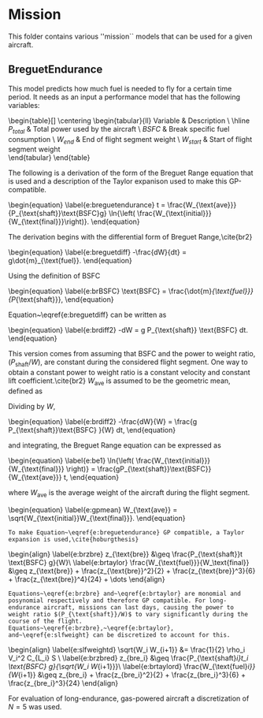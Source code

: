 # Mission

This folder contains various ''mission`` models that can be used for a given aircraft. 

## BreguetEndurance

This model predicts how much fuel is needed to fly for a certain time period. It needs as an input a performance model that has the following variables:

\begin{table}[]
\centering
\begin{tabular}{ll}
Variable    & Description                      \\
\hline
$P_{total}$ & Total power used by the aircraft \\
$BSFC$      & Break specific fuel consumption  \\
$W_{end}$   & End of flight segment weight     \\
$W_{start}$ & Start of flight segment weight  
\end{tabular}
\end{table}

The following is a derivation of the form of the Breguet Range equation that is used and a description of the Taylor expanison used to make this GP-compatible. 

\begin{equation}
    \label{e:breguetendurance}
    t = \frac{W_{\text{ave}}}{P_{\text{shaft}}\text{BSFC}g} \ln{\left( \frac{W_{\text{initial}}}{W_{\text{final}}}\right)}.
\end{equation}

The derivation begins with the differential form of Breguet Range,\cite{br2}

\begin{equation}
    \label{e:breguetdiff}
    -\frac{dW}{dt} = g\dot{m}_{\text{fuel}}.
\end{equation}

Using the definition of $\text{BSFC}$

\begin{equation}
    \label{e:brBSFC}
    \text{BSFC} = \frac{\dot{m}_{\text{fuel}}}{P_{\text{shaft}}},
\end{equation}

Equation~\eqref{e:breguetdiff} can be written as

\begin{equation}
    \label{e:brdiff2}
    -dW = g P_{\text{shaft}} \text{BSFC} dt.
\end{equation}

This version comes from assuming that $\text{BSFC}$ and the power to weight ratio, $(P_{\text{shaft}}/W)$, are constant during the considered flight segment. 
One way to obtain a constant power to weight ratio is a constant velocity and constant lift coefficient.\cite{br2}
$W_{\text{ave}}$ is assumed to be the geometric mean, defined as

Dividing by $W$,

\begin{equation}
    \label{e:brdiff2}
    -\frac{dW}{W} = \frac{g P_{\text{shaft}}\text{BSFC} }{W} dt,
\end{equation}

and integrating, the Breguet Range equation can be expressed as

\begin{equation}
    \label{e:be1}
    \ln{\left( \frac{W_{\text{initial}}}{W_{\text{final}}} \right)} = \frac{gP_{\text{shaft}}\text{BSFC}}{W_{\text{ave}}} t,
\end{equation}

where $W_{\text{ave}}$ is the average weight of the aircraft during the flight segment.  

\begin{equation}
    \label{e:gpmean}
    W_{\text{ave}} = \sqrt{W_{\text{initial}}W_{\text{final}}}.
\end{equation}

    To make Equation~\eqref{e:breguetendurance} GP compatible, a Taylor expansion is used,\cite{hoburgthesis}

\begin{align}
    \label{e:brzbre}
    z_{\text{bre}} &\geq \frac{P_{\text{shaft}}t \text{BSFC} g}{W}\\
    \label{e:brtaylor}
    \frac{W_{\text{fuel}}}{W_\text{final}} &\geq z_{\text{bre}} + \frac{z_{\text{bre}}^2}{2} + \frac{z_{\text{bre}}^3}{6} + \frac{z_{\text{bre}}^4}{24} + \dots
\end{align}

    Equations~\eqref{e:brzbre} and~\eqref{e:brtaylor} are monomial and posynomial respectively and therefore GP compatible. For long-endurance aircraft, missions can last days, causing the power to weight ratio $(P_{\text{shaft}}/W)$ to vary significantly during the course of the flight.  
    Equations~\eqref{e:brzbre},~\eqref{e:brtaylor}, and~\eqref{e:slfweight} can be discretized to account for this.

\begin{align}
    \label{e:slfweightd}
    \sqrt{W_i W_{i+1}} &= \frac{1}{2} \rho_i V_i^2 C_{L_i} S \\
    \label{e:brzbred}
    z_{bre_i} &\geq \frac{P_{\text{shaft}_i}t_i \text{BSFC} g}{\sqrt{W_i W_{i+1}}}\\
    \label{e:brtaylord}
    \frac{W_{\text{fuel}_i}}{W_{i+1}} &\geq z_{bre_i} + \frac{z_{bre_i}^2}{2} + \frac{z_{bre_i}^3}{6} + \frac{z_{bre_i}^3}{24} 
    \end{align}

For evaluation of long-endurance, gas-powered aircraft a discretization of $N=5$ was used. 
